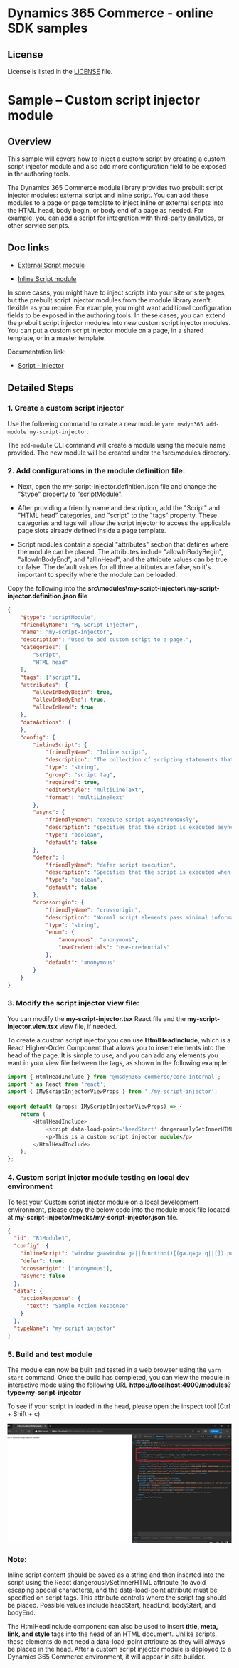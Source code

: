 # Dynamics 365 Commerce - online SDK samples
## License
License is listed in the [LICENSE](./LICENSE) file.

# Sample – Custom script injector module

## Overview
This sample will covers how to inject a custom script by creating a custom script injector module and also add more configuration field to be exposed in thr authoring tools.

The Dynamics 365 Commerce module library provides two prebuilt script injector modules: external script and inline script. You can add these modules to a page or page template to inject inline or external scripts into the HTML head, body begin, or body end of a page as needed. For example, you can add a script for integration with third-party analytics, or other service scripts.

## Doc links
* [External Script module](https://docs.microsoft.com/en-us/dynamics365/commerce/e-commerce-extensibility/script-injector#external-script-module)

* [Inline Script module](https://docs.microsoft.com/en-us/dynamics365/commerce/e-commerce-extensibility/script-injector#inline-script-module)

In some cases, you might have to inject scripts into your site or site pages, but the prebuilt script injector modules from the module library aren't flexible as you require. For example, you might want additional configuration fields to be exposed in the authoring tools. In these cases, you can extend the prebuilt script injector modules into new custom script injector modules. You can put a custom script injector module on a page, in a shared template, or in a master template.

Documentation link:
* [Script - Injector](https://docs.microsoft.com/en-us/dynamics365/commerce/e-commerce-extensibility/script-injector)

## Detailed Steps

### 1.	Create a custom script injector
Use the following command to create a new module ```yarn msdyn365 add-module my-script-injector```.

The ```add-module``` CLI command will create a module using the module name provided.  The new module will be created under the \src\modules directory. 
        
### 2. Add configurations in the module definition file:

- Next, open the my-script-injector.definition.json file and change the "$type" property to "scriptModule".

- After providing a friendly name and description, add the "Script" and "HTML head" categories, and "script" to the "tags" property. These categories and tags will allow the script injector to access the applicable page slots already defined inside a page template.

- Script modules contain a special "attributes" section that defines where the module can be placed. The attributes include "allowInBodyBegin", "allowInBodyEnd", and "allInHead", and the attribute values can be true or false. The default values for all three attributes are false, so it's important to specify where the module can be loaded.

Copy the following into the **src\modules\my-script-injector\ my-script-injector.definition.json file**

```json
{
    "$type": "scriptModule",
    "friendlyName": "My Script Injector",
    "name": "my-script-injector",
    "description": "Used to add custom script to a page.",
    "categories": [
        "Script",
        "HTML head"
    ],
    "tags": ["script"],
    "attributes": {
        "allowInBodyBegin": true,
        "allowInBodyEnd": true,
        "allowInHead": true
    },
    "dataActions": {        
    },    
    "config": {
        "inlineScript": {
            "friendlyName": "Inline script",
            "description": "The collection of scripting statements that will be inserted inline into script tags",
            "type": "string",
            "group": "script tag",
            "required": true,
            "editorStyle": "multiLineText",
            "format": "multiLineText"
        },
        "async": {
            "friendlyName": "execute script asynchronously",
            "description": "specifies that the script is executed asynchronously",
            "type": "boolean",
            "default": false
        },
        "defer": {
            "friendlyName": "defer script execution",
            "description": "Specifies that the script is executed when the page has finished parsing",
            "type": "boolean",
            "default": false
        },
        "crossorigin": {
            "friendlyName": "crossorigin",
            "description": "Normal script elements pass minimal information to the window.onerror for scripts which do not pass the standard CORS checks. To allow error logging for sites which use a separate domain for static media, use this attribute",
            "type": "string",
            "enum": {
                "anonymous": "anonymous",
                "useCredentials": "use-credentials"
            },
            "default": "anonymous"
        }
    }
}
```

### 3. Modify the script injector view file:

You can modify the **my-script-injector.tsx** React file and the **my-script-injector.view.tsx** view file, if needed.

To create a custom script injector you can use **HtmlHeadInclude**, which is a React Higher-Order Component that allows you to insert elements into the head of the page. It is simple to use, and you can add any elements you want in your view file between the 
<HtmlHeadInclude> tags, as shown in the following example.

```typescript
import { HtmlHeadInclude } from '@msdyn365-commerce/core-internal';
import * as React from 'react';
import { IMyScriptInjectorViewProps } from './my-script-injector';

export default (props: IMyScriptInjectorViewProps) => {
    return (
        <HtmlHeadInclude>
            <script data-load-point='headStart' dangerouslySetInnerHTML={{ __html: props.config.inlineScript }} defer={props.config.defer} async={props.config.async} crossOrigin={props.config.crossorigin}/>
            <p>This is a custom script injector module</p>
        </HtmlHeadInclude>
    );
};
```

### 4. Custom script injctor module testing on local dev environment

To test your Custom script injctor module on a local development environment, please copy the below code into the module mock file located at  **my-script-injector/mocks/my-script-injector.json** file.

```json
{
  "id": "R1Module1",
  "config": {
    "inlineScript": "window.ga=window.ga||function(){(ga.q=ga.q||[]).push(arguments)};ga.l=+new Date;ga('create', 'UA-XXXXX-Y', 'auto');ga('send', 'pageview');",
    "defer": true,
    "crossorigin": ["anonymous"],
    "async": false
  },
  "data": {
    "actionResponse": {
      "text": "Sample Action Response"
    }
  },
  "typeName": "my-script-injector"
}
```
### 5. Build and test module
The module can now be built and tested in a web browser using the ```yarn start``` command.
Once the build has completed, you can view the module in interactive mode using the following URL **https://localhost:4000/modules?type=my-script-injector**

To see if your script in loaded in the head, please open the inspect tool (Ctrl + Shift + c) 

![Module test](docs/image1.png)

### Note:

Inline script content should be saved as a string and then inserted into the script using the React dangerouslySetInnerHTML attribute (to avoid escaping special characters), and the data-load-point attribute must be specified on script tags. This attribute controls where the script tag should be placed. Possible values include headStart, headEnd, bodyStart, and bodyEnd.

The HtmlHeadInclude component can also be used to insert **title, meta, link, and style** tags into the head of an HTML document. Unlike scripts, these elements do not need a data-load-point attribute as they will always be placed in the head. After a custom script injector module is deployed to a Dynamics 365 Commerce environment, it will appear in site builder.
